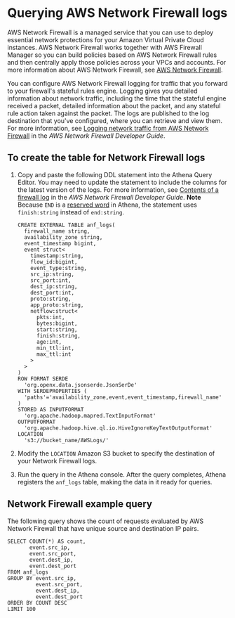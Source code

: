 # Querying AWS Network Firewall logs<a name="querying-network-firewall-logs"></a>

AWS Network Firewall is a managed service that you can use to deploy essential network protections for your Amazon Virtual Private Cloud instances\. AWS Network Firewall works together with AWS Firewall Manager so you can build policies based on AWS Network Firewall rules and then centrally apply those policies across your VPCs and accounts\. For more information about AWS Network Firewall, see [AWS Network Firewall](http://aws.amazon.com/network-firewall/)\.

You can configure AWS Network Firewall logging for traffic that you forward to your firewall's stateful rules engine\. Logging gives you detailed information about network traffic, including the time that the stateful engine received a packet, detailed information about the packet, and any stateful rule action taken against the packet\. The logs are published to the log destination that you've configured, where you can retrieve and view them\. For more information, see [Logging network traffic from AWS Network Firewall](https://docs.aws.amazon.com/network-firewall/latest/developerguide/firewall-logging.html) in the *AWS Network Firewall Developer Guide*\.

## To create the table for Network Firewall logs<a name="to-create-the-network-firewall-logs-table"></a>

1. Copy and paste the following DDL statement into the Athena Query Editor\. You may need to update the statement to include the columns for the latest version of the logs\. For more information, see [Contents of a firewall log](https://docs.aws.amazon.com/network-firewall/latest/developerguide/firewall-logging.html#firewall-logging-contents) in the *AWS Network Firewall Developer Guide*\.
**Note**  
 Because `END` is a [reserved word](reserved-words.md) in Athena, the statement uses `finish:string` instead of `end:string`\.

   ```
   CREATE EXTERNAL TABLE anf_logs(
     firewall_name string,
     availability_zone string,
     event_timestamp bigint,
     event struct<
       timestamp:string,
       flow_id:bigint,
       event_type:string,
       src_ip:string,
       src_port:int,
       dest_ip:string,
       dest_port:int,
       proto:string,
       app_proto:string,
       netflow:struct<
         pkts:int,
         bytes:bigint,
         start:string,
         finish:string,
         age:int,
         min_ttl:int,
         max_ttl:int
       >
     >
   )
   ROW FORMAT SERDE
     'org.openx.data.jsonserde.JsonSerDe'
   WITH SERDEPROPERTIES (
     'paths'='availability_zone,event,event_timestamp,firewall_name'
   )
   STORED AS INPUTFORMAT
     'org.apache.hadoop.mapred.TextInputFormat'
   OUTPUTFORMAT
     'org.apache.hadoop.hive.ql.io.HiveIgnoreKeyTextOutputFormat'
   LOCATION
     's3://bucket_name/AWSLogs/'
   ```

1. Modify the `LOCATION` Amazon S3 bucket to specify the destination of your Network Firewall logs\.

1. Run the query in the Athena console\. After the query completes, Athena registers the `anf_logs` table, making the data in it ready for queries\.

## Network Firewall example query<a name="querying-network-firewall-logs-example"></a>

The following query shows the count of requests evaluated by AWS Network Firewall that have unique source and destination IP pairs\.

```
SELECT COUNT(*) AS count,
       event.src_ip,
       event.src_port,
       event.dest_ip,
       event.dest_port
FROM anf_logs
GROUP BY event.src_ip,
         event.src_port,
         event.dest_ip,
         event.dest_port
ORDER BY COUNT DESC
LIMIT 100
```